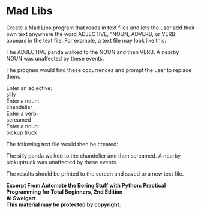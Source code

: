 
# Mad Libs

Create a Mad Libs program that reads in text files and lets the user add their own text anywhere the word ADJECTIVE, “NOUN, ADVERB, or VERB appears in the text file. For example, a text file may look like this:

The ADJECTIVE panda walked to the NOUN and then VERB. A nearby NOUN was unaffected by these events.

The program would find these occurrences and prompt the user to replace them.

Enter an adjective:  
silly  
Enter a noun:  
chandelier  
Enter a verb:  
screamed  
Enter a noun:  
pickup truck  

The following text file would then be created:

The silly panda walked to the chandelier and then screamed. A nearby pickuptruck was unaffected by these events.

The results should be printed to the screen and saved to a new text file.

**Excerpt From Automate the Boring Stuff with Python: Practical Programming for Total Beginners, 2nd Edition  
Al Sweigart  
This material may be protected by copyright.**